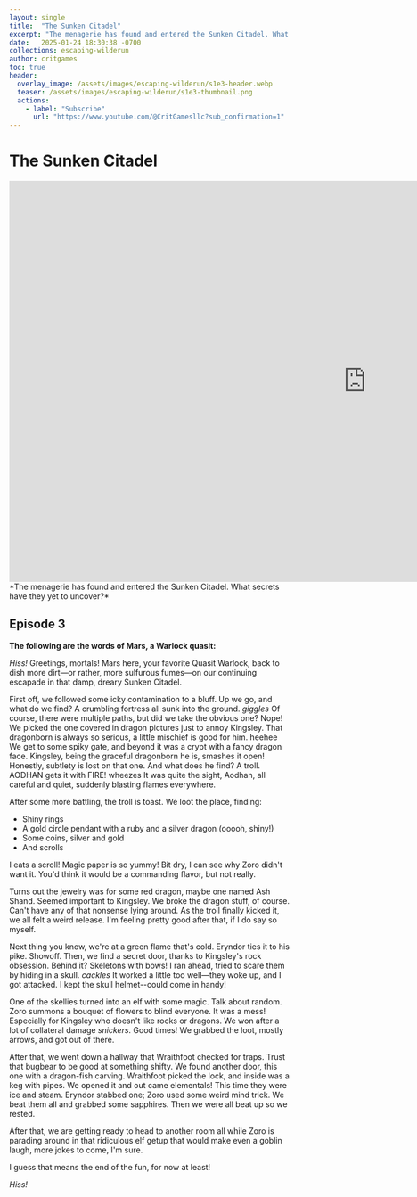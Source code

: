 ```yaml
---
layout: single
title:  "The Sunken Citadel"
excerpt: "The menagerie has found and entered the Sunken Citadel. What secrets have they yet to uncover?"
date:   2025-01-24 18:30:38 -0700
collections: escaping-wilderun
author: critgames
toc: true
header:
  overlay_image: /assets/images/escaping-wilderun/s1e3-header.webp
  teaser: /assets/images/escaping-wilderun/s1e3-thumbnail.png
  actions:
    - label: "Subscribe"
      url: "https://www.youtube.com/@CritGamesllc?sub_confirmation=1"
---
```


# The Sunken Citadel
<iframe width="1280" height="720" src="https://www.youtube.com/embed/zY6lTzEXS98?si=JGTSye1QKLYpFKyU&amp;start=370" title="YouTube video player" frameborder="0" allow="accelerometer; autoplay; clipboard-write; encrypted-media; gyroscope; picture-in-picture; web-share" referrerpolicy="strict-origin-when-cross-origin" allowfullscreen></iframe>
*The menagerie has found and entered the Sunken Citadel. What secrets have they yet to uncover?*

## Episode 3
**The following are the words of Mars, a Warlock quasit:**

*Hiss!* Greetings, mortals! Mars here, your favorite Quasit Warlock, back to dish more dirt—or rather, more sulfurous fumes—on our continuing escapade in that damp, dreary Sunken Citadel.

First off, we followed some icky contamination to a bluff. Up we go, and what do we find? A crumbling fortress all sunk into the ground. *giggles* Of course, there were multiple paths, but did we take the obvious one? Nope! We picked the one covered in dragon pictures just to annoy Kingsley. That dragonborn is always so serious, a little mischief is good for him. heehee
We get to some spiky gate, and beyond it was a crypt with a fancy dragon face. Kingsley, being the graceful dragonborn he is, smashes it open! Honestly, subtlety is lost on that one. And what does he find? A troll. AODHAN gets it with FIRE! wheezes It was quite the sight, Aodhan, all careful and quiet, suddenly blasting flames everywhere.

After some more battling, the troll is toast. We loot the place, finding:
* Shiny rings
* A gold circle pendant with a ruby and a silver dragon (ooooh, shiny!)
* Some coins, silver and gold
* And scrolls

I eats a scroll! Magic paper is so yummy! Bit dry, I can see why Zoro didn't want it. You'd think it would be a commanding flavor, but not really.

Turns out the jewelry was for some red dragon, maybe one named Ash Shand. Seemed important to Kingsley. We broke the dragon stuff, of course. Can't have any of that nonsense lying around. As the troll finally kicked it, we all felt a weird release. I'm feeling pretty good after that, if I do say so myself.

Next thing you know, we're at a green flame that's cold. Eryndor ties it to his pike. Showoff. Then, we find a secret door, thanks to Kingsley's rock obsession. Behind it? Skeletons with bows! I ran ahead, tried to scare them by hiding in a skull. *cackles* It worked a little too well—they woke up, and I got attacked. I kept the skull helmet--could come in handy!

One of the skellies turned into an elf with some magic. Talk about random. Zoro summons a bouquet of flowers to blind everyone. It was a mess! Especially for Kingsley who doesn't like rocks or dragons. We won after a lot of collateral damage *snickers*. Good times! We grabbed the loot, mostly arrows, and got out of there.

After that, we went down a hallway that Wraithfoot checked for traps. Trust that bugbear to be good at something shifty. We found another door, this one with a dragon-fish carving. Wraithfoot picked the lock, and inside was a keg with pipes. We opened it and out came elementals! This time they were ice and steam. Eryndor stabbed one; Zoro used some weird mind trick. We beat them all and grabbed some sapphires. Then we were all beat up so we rested.

After that, we are getting ready to head to another room all while Zoro is parading around in that ridiculous elf getup that would make even a goblin laugh, more jokes to come, I'm sure.

I guess that means the end of the fun, for now at least!

*Hiss!*

